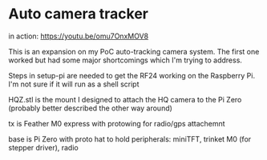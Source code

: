 # Auto camera tracker
in action: https://youtu.be/omu7OnxMOV8

This is an expansion on my PoC auto-tracking camera system. The first one worked but had some major shortcomings which I'm trying to address.

Steps in setup-pi are needed to get the RF24 working on the Raspberry Pi. I'm not sure if it will run as a shell script

HQZ.stl is the mount I designed to attach the HQ camera to the Pi Zero (probably better described the other way around)

tx is Feather M0 express with protowing for radio/gps attachemnt

base is Pi Zero with proto hat to hold peripherals: miniTFT, trinket M0 (for stepper driver), radio
